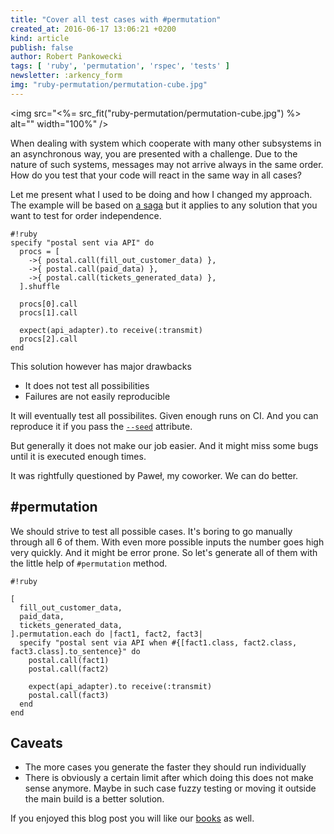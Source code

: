 ```yaml
---
title: "Cover all test cases with #permutation"
created_at: 2016-06-17 13:06:21 +0200
kind: article
publish: false
author: Robert Pankowecki
tags: [ 'ruby', 'permutation', 'rspec', 'tests' ]
newsletter: :arkency_form
img: "ruby-permutation/permutation-cube.jpg"
---
```


<img src="<%= src_fit("ruby-permutation/permutation-cube.jpg") %> alt="" width="100%" />

When dealing with system which cooperate with many other
subsystems in an asynchronous way, you are presented with
a challenge. Due to the nature of such systems, messages
may not arrive always in the same order. How do you test
that your code will react in the same way in all cases?

Let me present what I used to be doing and how I changed my
approach. The example will be based on [a saga](/course/saga/) but it
applies to any solution that you want to test for
order independence.

<!-- more -->

```
#!ruby
specify "postal sent via API" do
  procs = [
    ->{ postal.call(fill_out_customer_data) },
    ->{ postal.call(paid_data) },
    ->{ postal.call(tickets_generated_data) },
  ].shuffle

  procs[0].call
  procs[1].call

  expect(api_adapter).to receive(:transmit)
  procs[2].call
end
```

This solution however has major drawbacks

* It does not test all possibilities
* Failures are not easily reproducible

It will eventually test all possibilites. Given enough runs on CI.
And you can reproduce it if you pass the [`--seed`](https://www.relishapp.com/rspec/rspec-core/docs/command-line/order)
attribute.

But generally it does not make our job easier. And it might miss some bugs
until it is executed enough times.

It was rightfully questioned by Paweł, my coworker. We can do better.

## #permutation

We should strive to test all possible cases. It's boring to go manually through all 6 of them.
With even more possible inputs the number goes high very quickly. And it might be error prone.
So let's generate all of them with the little help of `#permutation` method.

```
#!ruby

[
  fill_out_customer_data,
  paid_data,
  tickets_generated_data,
].permutation.each do |fact1, fact2, fact3|
  specify "postal sent via API when #{[fact1.class, fact2.class, fact3.class].to_sentence}" do
    postal.call(fact1)
    postal.call(fact2)
    
    expect(api_adapter).to receive(:transmit)
    postal.call(fact3)
  end
end
```

## Caveats

* The more cases you generate the faster they should run individually
* There is obviously a certain limit after which doing this does not make sense anymore.
Maybe in such case fuzzy testing or moving it outside the main build is a better solution.

If you enjoyed this blog post you will like our [books](/products) as well.
